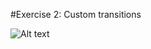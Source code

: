 #Exercise 2: Custom transitions

![Alt text](https://github.com/bkobash/ios-designers-continuing/raw/master/wk2-custom-transitions/wk2-wip.gif)

<!--
### Tasks
* Create a scrolling page that has one or more images with parallax effects
* Blur the image as the user scrolls down the page
* Parallax an image in the middle of the page
* Have the image at the top of the scroll view expand as you pull down

### Still to do
* When the user yanks down on the scrollview, improve the photo placement on top. The user should be able to see the topmost portion of the photo before we start to scale up the image. 
* Create a single way to set up parallax effects for all images. Maybe you should be able to pass in a UIImageView, its container UIView, and a float to indicate how much "depth" you want - and this sets all the frame sizes accordingly. Then,  scrollViewDidScroll() would somehow iterate through all those elements that were affected. 
-->
